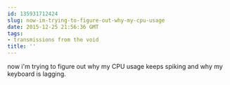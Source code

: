 ```yaml
---
id: 135931712424
slug: now-im-trying-to-figure-out-why-my-cpu-usage
date: 2015-12-25 21:56:36 GMT
tags:
- transmissions from the void
title: ''
---
```


now i'm trying to figure out why my CPU usage keeps spiking and why my keyboard is lagging.